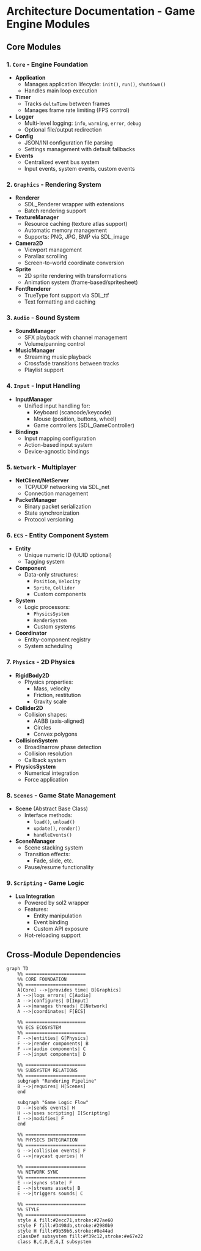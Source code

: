 # Architecture Documentation - Game Engine Modules

## Core Modules

### 1. `Core` - Engine Foundation
- **Application**
  - Manages application lifecycle: `init()`, `run()`, `shutdown()`
  - Handles main loop execution
- **Timer**
  - Tracks `deltaTime` between frames
  - Manages frame rate limiting (FPS control)
- **Logger**
  - Multi-level logging: `info`, `warning`, `error`, `debug`
  - Optional file/output redirection
- **Config**
  - JSON/INI configuration file parsing
  - Settings management with default fallbacks
- **Events**
  - Centralized event bus system
  - Input events, system events, custom events

### 2. `Graphics` - Rendering System
- **Renderer**
  - SDL_Renderer wrapper with extensions
  - Batch rendering support
- **TextureManager**
  - Resource caching (texture atlas support)
  - Automatic memory management
  - Supports: PNG, JPG, BMP via SDL_image
- **Camera2D**
  - Viewport management
  - Parallax scrolling
  - Screen-to-world coordinate conversion
- **Sprite**
  - 2D sprite rendering with transformations
  - Animation system (frame-based/spritesheet)
- **FontRenderer**
  - TrueType font support via SDL_ttf
  - Text formatting and caching

### 3. `Audio` - Sound System
- **SoundManager**
  - SFX playback with channel management
  - Volume/panning control
- **MusicManager**
  - Streaming music playback
  - Crossfade transitions between tracks
  - Playlist support

### 4. `Input` - Input Handling
- **InputManager**
  - Unified input handling for:
    - Keyboard (scancode/keycode)
    - Mouse (position, buttons, wheel)
    - Game controllers (SDL_GameController)
- **Bindings**
  - Input mapping configuration
  - Action-based input system
  - Device-agnostic bindings

### 5. `Network` - Multiplayer
- **NetClient/NetServer**
  - TCP/UDP networking via SDL_net
  - Connection management
- **PacketManager**
  - Binary packet serialization
  - State synchronization
  - Protocol versioning

### 6. `ECS` - Entity Component System
- **Entity**
  - Unique numeric ID (UUID optional)
  - Tagging system
- **Component**
  - Data-only structures:
    - `Position`, `Velocity`
    - `Sprite`, `Collider`
    - Custom components
- **System**
  - Logic processors:
    - `PhysicsSystem`
    - `RenderSystem`
    - Custom systems
- **Coordinator**
  - Entity-component registry
  - System scheduling

### 7. `Physics` - 2D Physics
- **RigidBody2D**
  - Physics properties:
    - Mass, velocity
    - Friction, restitution
    - Gravity scale
- **Collider2D**
  - Collision shapes:
    - AABB (axis-aligned)
    - Circles
    - Convex polygons
- **CollisionSystem**
  - Broad/narrow phase detection
  - Collision resolution
  - Callback system
- **PhysicsSystem**
  - Numerical integration
  - Force application

### 8. `Scenes` - Game State Management
- **Scene** (Abstract Base Class)
  - Interface methods:
    - `load()`, `unload()`
    - `update()`, `render()`
    - `handleEvents()`
- **SceneManager**
  - Scene stacking system
  - Transition effects:
    - Fade, slide, etc.
  - Pause/resume functionality

### 9. `Scripting` - Game Logic
- **Lua Integration**
  - Powered by sol2 wrapper
  - Features:
    - Entity manipulation
    - Event binding
    - Custom API exposure
  - Hot-reloading support

## Cross-Module Dependencies
```mermaid
graph TD
    %% ======================
    %% CORE FOUNDATION
    %% ======================
    A[Core] -->|provides time| B[Graphics]
    A -->|logs errors| C[Audio]
    A -->|configures| D[Input]
    A -->|manages threads| E[Network]
    A -->|coordinates| F[ECS]
    
    %% ======================
    %% ECS ECOSYSTEM
    %% ======================
    F -->|entities| G[Physics]
    F -->|render components| B
    F -->|audio components| C
    F -->|input components| D
    
    %% ======================
    %% SUBSYSTEM RELATIONS
    %% ======================
    subgraph "Rendering Pipeline"
    B -->|requires| H[Scenes]
    end
    
    subgraph "Game Logic Flow"
    D -->|sends events| H
    H -->|uses scripting| I[Scripting]
    I -->|modifies| F
    end
    
    %% ======================
    %% PHYSICS INTEGRATION
    %% ======================
    G -->|collision events| F
    G -->|raycast queries| H
    
    %% ======================
    %% NETWORK SYNC
    %% ======================
    E -->|syncs state| F
    E -->|streams assets| B
    E -->|triggers sounds| C
    
    %% ======================
    %% STYLE
    %% ======================
    style A fill:#2ecc71,stroke:#27ae60
    style F fill:#3498db,stroke:#2980b9
    style H fill:#9b59b6,stroke:#8e44ad
    classDef subsystem fill:#f39c12,stroke:#e67e22
    class B,C,D,E,G,I subsystem
```
